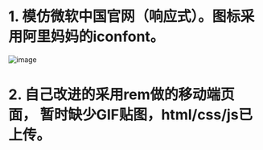 # 1. 模仿微软中国官网（响应式）。图标采用阿里妈妈的iconfont。
![image](https://github.com/mirolwu/My-work/blob/master/screenshot/mirolwu.gif)

# 2. 自己改进的采用rem做的移动端页面， 暂时缺少GIF贴图，html/css/js已上传。
